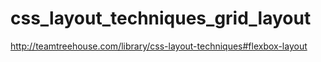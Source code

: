 # css_layout_techniques_grid_layout
http://teamtreehouse.com/library/css-layout-techniques#flexbox-layout
